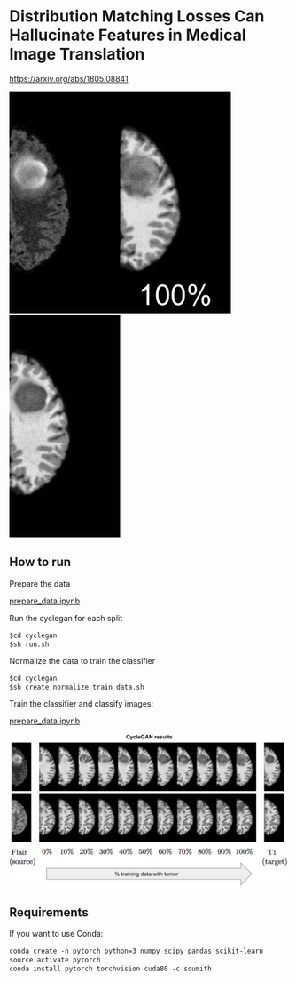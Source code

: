 # Distribution Matching Losses Can Hallucinate Features in Medical Image Translation

https://arxiv.org/abs/1805.08841


<img height=400px src="figures/HG0001-103-True_real_A.png"><img height=400px src="figures/tumor-removal.gif"><img height=400px src="figures/HG0001-103-True_real_B.png">


## How to run

Prepare the data

[prepare_data.ipynb](prepare_data.ipynb)


Run the cyclegan for each split

```
$cd cyclegan
$sh run.sh
```

Normalize the data to train the classifier

```
$cd cyclegan
$sh create_normalize_train_data.sh
```

Train the classifier and classify images:

[prepare_data.ipynb](train_classifier.ipynb)


![](figures/vary-bias.png)


## Requirements

If you want to use Conda:

```
conda create -n pytorch python=3 numpy scipy pandas scikit-learn
source activate pytorch
conda install pytorch torchvision cuda80 -c soumith
```


